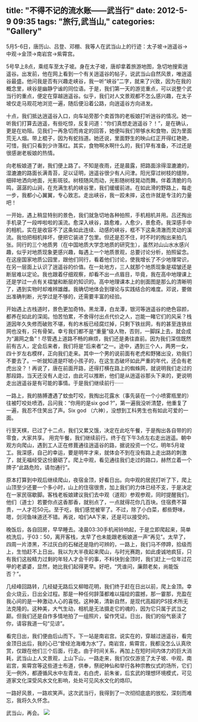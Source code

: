 title: "不得不记的流水账——武当行"
date: 2012-5-9 09:35
tags: "旅行,武当山,"
categories: "Gallery"
---

5月5-6日，唐历山、吕登、邓棚、我等人在武当山上的行迹：太子坡→逍遥谷→中观→金顶→南岩宫→紫霄宫。

5号早上8点，乘缆车至太子坡。身在太子坡，唐却拿着旅游地图，急切地搜索逍遥谷。出发前，他在网上看到一个有关逍遥谷的帖子，说武当山自然风景，唯逍遥谷最盛。他问我是否有兴趣走峡谷，我一听“峡谷”二字，就来了兴致，因为在我的概念里，峡谷是幽静宁谧的同位语。于是，我们第一天的游览重点，可以说整个武当行的重点，便定在穿越逍遥谷。似乎，我们对人文景观都不怎么感兴趣，在太子坡仅走马观花地浏览一遍，随后便沿着公路，向逍遥谷方向进发。

<!--more-->

十点，我们抵达逍遥谷入口，向车站旁那个卖首饰的老板娘打听逍谷的情况。她一听我们打算去逍遥，有些吃惊，反复问道：“你们真想走逍遥谷？！”，是在确认，更是在劝阻。见我们一再急切而肯定的回答，她便叫我们带够水和食物，因为里面荒无人烟。带上棍子，因为有蛇挡道。她还说，里面野生的映山红正开得红艳艳，可惜，我们只看到少许落红。其实，食物啊水啊什么的，我们早有准备，不过还是很感谢老板娘的热情。

向老板娘道了谢，我们便上路了。不知是夜雨，还是晨露，把路面涂得湿漉漉的，湿漉漉的路面长满青苔，足以证明，逍遥谷很少有人问津。阳光穿过树枝的缝隙，细碎地洒向地面，光影斑驳。树枝随风而动，光影随树枝晃动而舞。伴着清脆的鸟鸣，潺潺的山涧，在充满生机的峡谷里，我们缓缓前进。在如此滑的野路上，每走一步，我都小心翼翼，专心致志。走出峡谷，我一跤未摔，这也许就是专注的力量吧！

一开始，遇上稍显特别的景色，我们就急切地各种拍照，手机相机并用。吕还掏出手机录了一段哗啦啦的溪流。愈深入峡谷，路愈难，人愈少，景愈奇。我深感手中的相机，实在是收容不了这条如此连续、动感的峡谷，框不下这条清澈而灵动的溪流。我怕把相机摔坏，便把它装进了包里。但还是忍不住，时不时的掏出来拍几张。同行的三个地质男（在中国地质大学念地质的研究生），虽然对山山水水感兴趣，似乎对地质现象更感兴趣，每遇上一个地质景观，总要讨论分析，拍照留念。在这座国家地质公园里，跟他们同行，看着他们讨论，使我增长了不少地理常识，在另一层面上认识了逍遥谷的价值。在一处地方，三人就那个地质现象是褶皱还是断层难以定论。我也跟着仔细观察，却看不出一点眉目，毕竟，我在高中地理课上还是学过一点有关褶皱和断层的知识的。高中地理课本上的剖面图是那么的清晰明了，遇到实物时却难辨雄雌。我确切地体会到理论与实践结合的难度。邓说，要做出准确判断，光学过是不够的，还需要丰富的经验。

开始遇上古栈道时，景色更加奇特。黑龙潭，白龙潭，银河等逍遥谷的绝色容颜，都养在如此的深闺。怕苦怕累，不舍得付出点代价之人，岂能一睹它们的风采？栈道因年久失修而破败不堪，有的木板已经腐烂掉，只剩下铁丝网，有的甚至连铁丝网也没有，只有骨架。幸亏我们都不是“重量”级人物，否则，一脚踩上去，就会成为“漏网之鱼”！尽管遇上道路不畅的麻烦，我们还是勇往直前。因为我们深信既然前有古人，定会后来者，我们将是“后来者”之一。途中，遇到三个人，两男一女，四十岁左右模样，正向我们走来。其中一个男的说前面有老虎和野猪出没，劝我们不要去了。一听就知道是吓唬小孩子的，在这生态破坏如此严重的年代，还会有老虎出没？！再说了，唐在前面开路，还得打横在路上的蜘蛛网，就说明我们走过的那段路，当天还没有人走过，由此可以推断，他们是从逍遥谷那头下来的，更说明走出逍遥谷是有可能的事情。于是我们继续前行······

一路上，我的胳膊遭遇了蚊虫叮咬，我掏出花露水（事先装在一个小喷雾瓶里的）往被叮咬处喷洒，吕问我：“你用的是six god ?”，第一遍我没听清楚，他重复了一遍，我忍不住笑出了声。Six god （六神），没想到工科男生也有如此可爱的一面。

行至天棋，已过了十二点，我们又累又饿，决定在此吃午餐，于是掏出各自带的的零食，大家共享。 用完午餐，我们继续前行。终于在下午3点左右走出逍遥。朝中观方向爬山，遇到工人正在修葺通往逍遥谷的路，据说投资一个亿，明年5月竣工。我深感，自己的幸运，要是明年才来，就体会不到在没有路上走出路的刺激了，就无福经受这份磨砺了。爬上中观，看见通往我们走过的路口，赫然立着一个牌子“此路危险，请勿通行”。

原本打算到中观后继续爬山，夜宿金顶，好看日出。向中观的居民打听了下，爬上山顶至少还要一个多小时，山上的住宿很贵，加上我们的力体已经不支，于是决定在一家民宿歇脚。客栈老板娘建议我们去中观（道观）参观参观，同时提醒我们，他们（道士）若要你点这香那香，就别点了，一点就得花你几百块。住宿费不算贵，一人才花50元。至于吃，我们感觉被宰了。不过，除了小白菜，都些野味，嗯，剑河鱼味道还不错。再说，咱们AA下来，还是可以接受的。

晚饭后，各自回房，早早睡去。凌晨03:30手机闹铃响起，于是立即爬起来，简单梳洗后，于03：50，离开客栈，太早了也未能跟老板娘道一声“再见”。太早了，四周一片漆黑，不过灰白的石梯还是隐约可辨的，一路上，我们马不停蹄，拾级而上，生怕赶不上日出。我以为大半夜起来爬山，与时光赛跑，如此虔诚地疯狂，只有我们这般精力过剩的年轻人才会干的事，不料快到金顶时，我们赶上一位年过花甲的老婆婆，显然，她比我们起得更早。好吧，“凭谁问，廉颇老矣，尚能饭否？”。

几经峰回路转，几经疑无路后又柳暗花明，我们终于赶在日出以前，爬上金顶。幸会火烧云，日出全过程。那是一种任何辞藻都难以描绘的震撼，那一霎那，充盈在我心间的是一种激动人心的喜悦。这种美，清新自然，是现代高超的PS技术所无法克隆的。这种美，大气生动，相机是无法摄走它的魂的，因为它只属于武当之巅。但我们还是自作多情地拍了一组照片，留作凭证。日出，我们的俗气亵渎了你，请容我道一句“见谅”。

看完日出，我们便由后山而下。下一站是南岩宫。说实在的，穿越过逍遥谷，看完金顶日出后，我的心已“曾经沧海难为水”了。南岩宫，紫霄宫，我都没怎么认真欣赏，仅跟在他们三个后面，行走。由于时间关系，再加上在短时间内体力的巨大消耗，武当山上人文景观，上山下山，一路走来，我们仅仅游览了太子坡、中观，南岩宫，紫霄宫等这些道士布道，供奉，祭祀神仙和举行各种宗教仪式的场所，它们无一例外，都遵循风水中左青龙，右白虎，前朱雀，后玄武的理想环境模式，可见道家文化深受风水文化影响，处处可见风水文化的烙印。

一路好风景，一路欢笑声。这次武当行，我得到了一次彻彻底底的放松，深刻而难忘，我将久久怀念。

武当山，再会。
![](http://i.imgur.com/o9kyJkw.jpg)